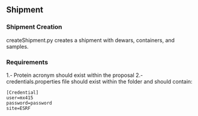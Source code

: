 ## Shipment

### Shipment Creation

createShipment.py creates a shipment with dewars, containers, and samples. 

### Requirements

1.- Protein acronym should exist within the proposal
2.- credentials.properties file should exist within the folder and should contain:
```
[Credential]
user=mx415	
password=password
site=ESRF
```
